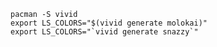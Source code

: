 
    pacman -S vivid
    export LS_COLORS="$(vivid generate molokai)"
    export LS_COLORS="`vivid generate snazzy`" 



